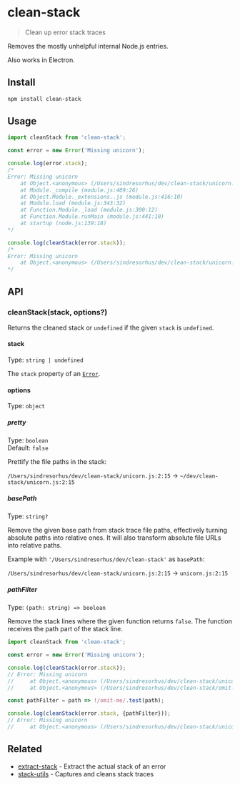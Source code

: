 # clean-stack

> Clean up error stack traces

Removes the mostly unhelpful internal Node.js entries.

Also works in Electron.

## Install

```sh
npm install clean-stack
```

## Usage

```js
import cleanStack from 'clean-stack';

const error = new Error('Missing unicorn');

console.log(error.stack);
/*
Error: Missing unicorn
    at Object.<anonymous> (/Users/sindresorhus/dev/clean-stack/unicorn.js:2:15)
    at Module._compile (module.js:409:26)
    at Object.Module._extensions..js (module.js:416:10)
    at Module.load (module.js:343:32)
    at Function.Module._load (module.js:300:12)
    at Function.Module.runMain (module.js:441:10)
    at startup (node.js:139:18)
*/

console.log(cleanStack(error.stack));
/*
Error: Missing unicorn
    at Object.<anonymous> (/Users/sindresorhus/dev/clean-stack/unicorn.js:2:15)
*/
```

## API

### cleanStack(stack, options?)

Returns the cleaned stack or `undefined` if the given `stack` is `undefined`.

#### stack

Type: `string | undefined`

The `stack` property of
an [`Error`](https://github.com/microsoft/TypeScript/blob/eac073894b172ec719ca7f28b0b94fc6e6e7d4cf/lib/lib.es5.d.ts#L972-L976).

#### options

Type: `object`

##### pretty

Type: `boolean`\
Default: `false`

Prettify the file paths in the stack:

`/Users/sindresorhus/dev/clean-stack/unicorn.js:2:15` → `~/dev/clean-stack/unicorn.js:2:15`

##### basePath

Type: `string?`

Remove the given base path from stack trace file paths, effectively turning absolute paths into relative ones. It will
also transform absolute file URLs into relative paths.

Example with `'/Users/sindresorhus/dev/clean-stack'` as `basePath`:

`/Users/sindresorhus/dev/clean-stack/unicorn.js:2:15` → `unicorn.js:2:15`

##### pathFilter

Type: `(path: string) => boolean`

Remove the stack lines where the given function returns `false`. The function receives the path part of the stack line.

```js
import cleanStack from 'clean-stack';

const error = new Error('Missing unicorn');

console.log(cleanStack(error.stack));
// Error: Missing unicorn
//     at Object.<anonymous> (/Users/sindresorhus/dev/clean-stack/unicorn.js:2:15)
//     at Object.<anonymous> (/Users/sindresorhus/dev/clean-stack/omit-me.js:1:16)

const pathFilter = path => !/omit-me/.test(path);

console.log(cleanStack(error.stack, {pathFilter}));
// Error: Missing unicorn
//     at Object.<anonymous> (/Users/sindresorhus/dev/clean-stack/unicorn.js:2:15)
```

## Related

- [extract-stack](https://github.com/sindresorhus/extract-stack) - Extract the actual stack of an error
- [stack-utils](https://github.com/tapjs/stack-utils) - Captures and cleans stack traces
